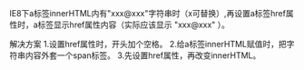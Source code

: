 IE8下a标签innerHTML内有"xxx@xxx"字符串时（x可替换）,再设置a标签href属性时，a标签显示href属性内容（实际应该显示 "xxx@xxx" ）。

解决方案
1.设置href属性时，开头加个空格。
2.给a标签innerHTML赋值时，把字符串内容外套一个span标签。
3.先设置href属性，再改变innerHTML。